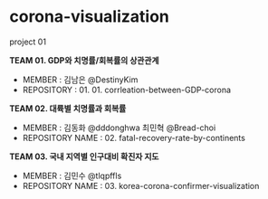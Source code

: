 # corona-visualization
project 01

__TEAM 01. GDP와 치명률/회복률의 상관관계__   
- MEMBER : 김남은 @DestinyKim
- REPOSITORY : 01. 01. corrleation-between-GDP-corona

__TEAM 02. 대륙별 치명률과 회복률__  
- MEMBER : 김동화 @dddonghwa 최민혁 @Bread-choi
- REPOSITORY NAME : 02. fatal-recovery-rate-by-continents


__TEAM 03. 국내 지역별 인구대비 확진자 지도__
- MEMBER : 김민수 @tlqpffls
- REPOSITORY NAME : 03. korea-corona-confirmer-visualization


